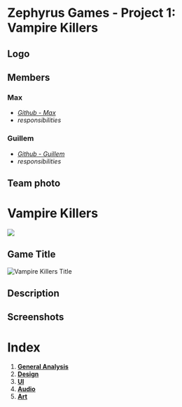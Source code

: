# Zephyrus Games - Project 1: Vampire Killers
## Logo

## Members
### Max
* [*Github - Max*](https://github.com/M4xp0w3rg4m3s)
* *responsibilities*

### Guillem
* [*Github - Guillem*](https://github.com/GuillemDev)
* *responsibilities*

## Team photo

# Vampire Killers
![](https://i0.wp.com/codigoespagueti.com/wp-content/uploads/2022/07/Castlevania-Que-es-el-Vampire-Killer.jpg)
## Game Title
![Vampire Killers Title](https://upload.wikimedia.org/wikipedia/fr/d/df/Vampire_Killer_Logo.gif
)
## Description
## Screenshots

# Index
1. [**General Analysis**](https://github.com/M4xp0w3rg4m3s/Vampire-Killers/wiki/General-Analysis)
2. [**Design**](https://github.com/M4xp0w3rg4m3s/Vampire-Killers/wiki/Design)
3. [**UI**](https://github.com/M4xp0w3rg4m3s/Vampire-Killers/wiki/UI)
4. [**Audio**](https://github.com/M4xp0w3rg4m3s/Vampire-Killers/wiki/Audio)
5. [**Art**](https://github.com/M4xp0w3rg4m3s/Vampire-Killers/wiki/Art)